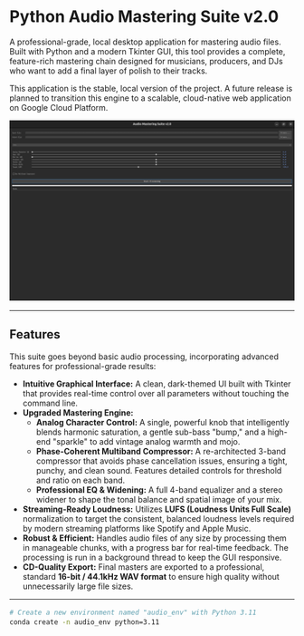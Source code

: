 # Python Audio Mastering Suite v2.0

A professional-grade, local desktop application for mastering audio files. Built with Python and a modern Tkinter GUI, this tool provides a complete, feature-rich mastering chain designed for musicians, producers, and DJs who want to add a final layer of polish to their tracks.

This application is the stable, local version of the project. A future release is planned to transition this engine to a scalable, cloud-native web application on Google Cloud Platform.

![Screenshot of the Audio Mastering Suite GUI](gui.png)


---

## Features

This suite goes beyond basic audio processing, incorporating advanced features for professional-grade results:

-   **Intuitive Graphical Interface:** A clean, dark-themed UI built with Tkinter that provides real-time control over all parameters without touching the command line.
-   **Upgraded Mastering Engine:**
    -   **Analog Character Control:** A single, powerful knob that intelligently blends harmonic saturation, a gentle sub-bass "bump," and a high-end "sparkle" to add vintage analog warmth and mojo.
    -   **Phase-Coherent Multiband Compressor:** A re-architected 3-band compressor that avoids phase cancellation issues, ensuring a tight, punchy, and clean sound. Features detailed controls for threshold and ratio on each band.
    -   **Professional EQ & Widening:** A full 4-band equalizer and a stereo widener to shape the tonal balance and spatial image of your mix.
-   **Streaming-Ready Loudness:** Utilizes **LUFS (Loudness Units Full Scale)** normalization to target the consistent, balanced loudness levels required by modern streaming platforms like Spotify and Apple Music.
-   **Robust & Efficient:** Handles audio files of any size by processing them in manageable chunks, with a progress bar for real-time feedback. The processing is run in a background thread to keep the GUI responsive.
-   **CD-Quality Export:** Final masters are exported to a professional, standard **16-bit / 44.1kHz WAV format** to ensure high quality without unnecessarily large file sizes.

---



```bash
# Create a new environment named "audio_env" with Python 3.11
conda create -n audio_env python=3.11

